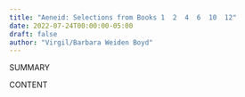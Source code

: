 ```yaml
---
title: "Aeneid: Selections from Books 1  2  4  6  10  12"
date: 2022-07-24T00:00:00-05:00
draft: false
author: "Virgil/Barbara Weiden Boyd"
---
```


SUMMARY

<!--more-->

CONTENT